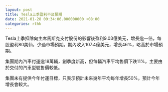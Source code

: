 ```yaml
---
layout: post
title: Tesla上季盈利不及預期
date: 2021-01-28 09:34:06.000000000 +08:00
categories: rthk
---
```


Tesla上季扣除向主席馬斯克支付股份的影響後盈利9.03億美元，增長逾一倍，每股盈利80美仙，少過市場預期。期內收入107.4億美元，增長46%，略高於市場預期。

集團期內汽車付運逾18萬輛，創季度新高，但每輛汽車平均售價下跌11%，主要由於交付的汽車型號售價較低。

集團未有提供今年付運目標，只表示預計未來幾年平均每年增長50%，預計今年增長會較大。
